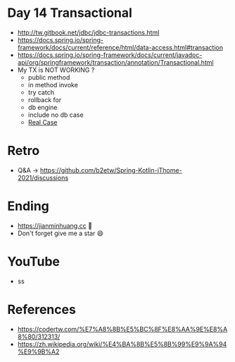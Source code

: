 # Day 14 Transactional
* http://tw.gitbook.net/jdbc/jdbc-transactions.html
* https://docs.spring.io/spring-framework/docs/current/reference/html/data-access.html#transaction
* https://docs.spring.io/spring-framework/docs/current/javadoc-api/org/springframework/transaction/annotation/Transactional.html
* My TX is NOT WORKING ?
  * public method
  * in method invoke
  * try catch
  * rollback for
  * db engine
  * include no db case
  * [Real Case](https://github.com/b2etw/Spring-Kotlin-iThome-2021/blob/main/sections/day2/common-case.png)

# Retro
* Q&A -> https://github.com/b2etw/Spring-Kotlin-iThome-2021/discussions

# Ending
* https://jianminhuang.cc 🌈
* Don't forget give me a star 😄

# YouTube
* ss

# References
* https://codertw.com/%E7%A8%8B%E5%BC%8F%E8%AA%9E%E8%A8%80/312313/
* https://zh.wikipedia.org/wiki/%E4%BA%8B%E5%8B%99%E9%9A%94%E9%9B%A2
